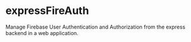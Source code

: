 # expressFireAuth
Manage Firebase User Authentication and Authorization from the express backend in a web application.
